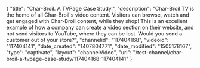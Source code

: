 {
    "title": "Char-Broil. A TVPage Case Study.",
    "description": "Char-Broil TV is the home of all Char-Broil's video content. Visitors can browse, watch and get engaged with Char-Broil content, while they shop! This is an excellent example of how a company can create a video section on their website, and not send visitors to YouTube, where they can be lost. Would you send a customer out of your store?",
    "channelid": "117404168",
    "videoid": "117404141",
    "date_created": "1407804771",
    "date_modified": "1505178167",
    "type": "captivate",
    "layout": "channelVideo",
    "url": "\/test-channel\/char-broil-a-tvpage-case-study\/117404168-117404141"
}